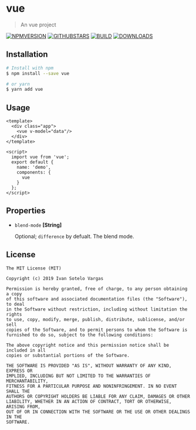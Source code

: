 # vue

> An vue project


[![NPMVERSION](https://img.shields.io/npm/v/vue.svg)](http://npmjs.com/package/vue) [![GITHUBSTARS](https://img.shields.io/github/stars/Controlla/vue.svg)](https://github.com/Controlla/vue/stargazers) [![BUILD](https://travis-ci.org/Controlla/vue.svg?branch=master)](https://travis-ci.org/Controlla/vue) [![DOWNLOADS](https://img.shields.io/npm/dt/vue.svg)](https://npmjs.com/package/vue)

## Installation

``` bash
# Install with npm
$ npm install --save vue

# or yarn
$ yarn add vue
```


## Usage

``` vue
<template>
  <div class="app">
    <vue v-model="data"/>
  </div>
</template>

<script>
  import vue from 'vue';
  export default {
    name: 'demo',
    components: {
      vue
    }
  };
</script>
```

## Properties

* `blend-mode` **[String]**

  Optional; `difference` by defualt. The blend mode.


## License

```
The MIT License (MIT)

Copyright (c) 2019 Ivan Sotelo Vargas

Permission is hereby granted, free of charge, to any person obtaining a copy
of this software and associated documentation files (the "Software"), to deal
in the Software without restriction, including without limitation the rights
to use, copy, modify, merge, publish, distribute, sublicense, and/or sell
copies of the Software, and to permit persons to whom the Software is
furnished to do so, subject to the following conditions:

The above copyright notice and this permission notice shall be included in all
copies or substantial portions of the Software.

THE SOFTWARE IS PROVIDED "AS IS", WITHOUT WARRANTY OF ANY KIND, EXPRESS OR
IMPLIED, INCLUDING BUT NOT LIMITED TO THE WARRANTIES OF MERCHANTABILITY,
FITNESS FOR A PARTICULAR PURPOSE AND NONINFRINGEMENT. IN NO EVENT SHALL THE
AUTHORS OR COPYRIGHT HOLDERS BE LIABLE FOR ANY CLAIM, DAMAGES OR OTHER
LIABILITY, WHETHER IN AN ACTION OF CONTRACT, TORT OR OTHERWISE, ARISING FROM,
OUT OF OR IN CONNECTION WITH THE SOFTWARE OR THE USE OR OTHER DEALINGS IN THE
SOFTWARE.
```
